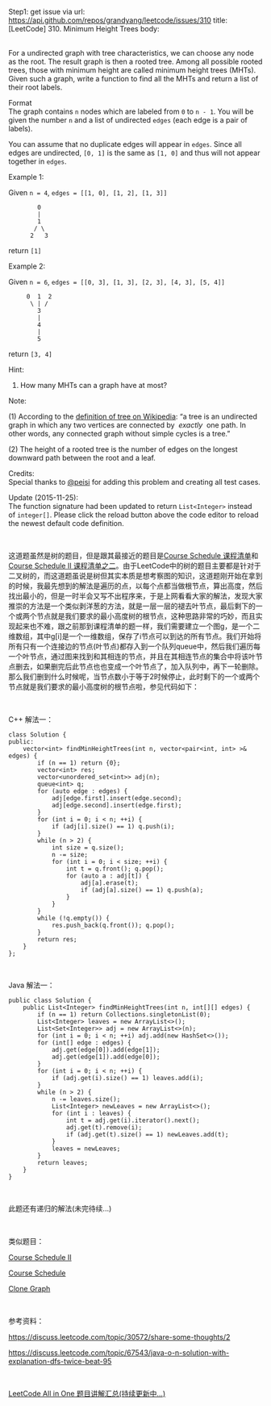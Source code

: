 Step1: get issue via url: https://api.github.com/repos/grandyang/leetcode/issues/310 
 title:[LeetCode] 310. Minimum Height Trees 
 body:  
  

For a undirected graph with tree characteristics, we can choose any node as the root. The result graph is then a rooted tree. Among all possible rooted trees, those with minimum height are called minimum height trees (MHTs). Given such a graph, write a function to find all the MHTs and return a list of their root labels.

Format  
The graph contains `n` nodes which are labeled from `0` to `n - 1`. You will be given the number `n` and a list of undirected `edges` (each edge is a pair of labels).

You can assume that no duplicate edges will appear in `edges`. Since all edges are undirected, `[0, 1]` is the same as `[1, 0]` and thus will not appear together in `edges`.

Example 1:

Given `n = 4`, `edges = [[1, 0], [1, 2], [1, 3]]`
    
    
            0
            |
            1
           / \
          2   3
    

return `[1]`

Example 2:

Given `n = 6`, `edges = [[0, 3], [1, 3], [2, 3], [4, 3], [5, 4]]`
    
    
         0  1  2
          \ | /
            3
            |
            4
            |
            5
    

return `[3, 4]`

Hint:

  1. How many MHTs can a graph have at most?



Note:

(1) According to the [definition of tree on Wikipedia](https://en.wikipedia.org/wiki/Tree_\(graph_theory\)): “a tree is an undirected graph in which any two vertices are connected by  _exactly_  one path. In other words, any connected graph without simple cycles is a tree.”

(2) The height of a rooted tree is the number of edges on the longest downward path between the root and a leaf.

Credits:  
Special thanks to [@peisi](https://leetcode.com/discuss/user/peisi) for adding this problem and creating all test cases.

Update (2015-11-25):  
The function signature had been updated to return `List<Integer>` instead of `integer[]`. Please click the reload button above the code editor to reload the newest default code definition.

 

这道题虽然是树的题目，但是跟其最接近的题目是[Course Schedule 课程清单](http://www.cnblogs.com/grandyang/p/4484571.html)和[Course Schedule II 课程清单之二](http://www.cnblogs.com/grandyang/p/4504793.html)。由于LeetCode中的树的题目主要都是针对于二叉树的，而这道题虽说是树但其实本质是想考察图的知识，这道题刚开始在拿到的时候，我最先想到的解法是遍历的点，以每个点都当做根节点，算出高度，然后找出最小的，但是一时半会又写不出程序来，于是上网看看大家的解法，发现大家推崇的方法是一个类似剥洋葱的方法，就是一层一层的褪去叶节点，最后剩下的一个或两个节点就是我们要求的最小高度树的根节点，这种思路非常的巧妙，而且实现起来也不难，跟之前那到课程清单的题一样，我们需要建立一个图g，是一个二维数组，其中g[i]是一个一维数组，保存了i节点可以到达的所有节点。我们开始将所有只有一个连接边的节点(叶节点)都存入到一个队列queue中，然后我们遍历每一个叶节点，通过图来找到和其相连的节点，并且在其相连节点的集合中将该叶节点删去，如果删完后此节点也也变成一个叶节点了，加入队列中，再下一轮删除。那么我们删到什么时候呢，当节点数小于等于2时候停止，此时剩下的一个或两个节点就是我们要求的最小高度树的根节点啦，参见代码如下：

 

C++ 解法一：
    
    
    class Solution {
    public:
        vector<int> findMinHeightTrees(int n, vector<pair<int, int> >& edges) {
            if (n == 1) return {0};
            vector<int> res;
            vector<unordered_set<int>> adj(n);
            queue<int> q;
            for (auto edge : edges) {
                adj[edge.first].insert(edge.second);
                adj[edge.second].insert(edge.first);
            }
            for (int i = 0; i < n; ++i) {
                if (adj[i].size() == 1) q.push(i);
            }
            while (n > 2) {
                int size = q.size();
                n -= size;
                for (int i = 0; i < size; ++i) {
                    int t = q.front(); q.pop();
                    for (auto a : adj[t]) {
                        adj[a].erase(t);
                        if (adj[a].size() == 1) q.push(a);
                    }
                }
            }
            while (!q.empty()) {
                res.push_back(q.front()); q.pop();
            }
            return res;
        }
    };

 

Java 解法一：
    
    
    public class Solution {
        public List<Integer> findMinHeightTrees(int n, int[][] edges) {
            if (n == 1) return Collections.singletonList(0);
            List<Integer> leaves = new ArrayList<>();
            List<Set<Integer>> adj = new ArrayList<>(n);
            for (int i = 0; i < n; ++i) adj.add(new HashSet<>());
            for (int[] edge : edges) {
                adj.get(edge[0]).add(edge[1]);
                adj.get(edge[1]).add(edge[0]);
            }
            for (int i = 0; i < n; ++i) {
                if (adj.get(i).size() == 1) leaves.add(i);
            }
            while (n > 2) {
                n -= leaves.size();
                List<Integer> newLeaves = new ArrayList<>();
                for (int i : leaves) {
                    int t = adj.get(i).iterator().next();
                    adj.get(t).remove(i);
                    if (adj.get(t).size() == 1) newLeaves.add(t);
                }
                leaves = newLeaves;
            }
            return leaves;
        }
    }

 

此题还有递归的解法(未完待续...)

 

类似题目：

[Course Schedule II](http://www.cnblogs.com/grandyang/p/4504793.html)

[Course Schedule](http://www.cnblogs.com/grandyang/p/4484571.html)

[Clone Graph](http://www.cnblogs.com/grandyang/p/4267628.html)

 

参考资料：

<https://discuss.leetcode.com/topic/30572/share-some-thoughts/2>

<https://discuss.leetcode.com/topic/67543/java-o-n-solution-with-explanation-dfs-twice-beat-95>

 

[LeetCode All in One 题目讲解汇总(持续更新中...)](http://www.cnblogs.com/grandyang/p/4606334.html)

 
